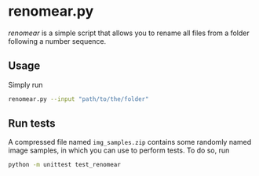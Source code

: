 # renomear.py

*renomear* is a simple script that allows you to rename all files from a folder following a number sequence.

## Usage

Simply run
```bash
renomear.py --input "path/to/the/folder"
```

## Run tests

A compressed file named `img_samples.zip` contains some randomly named image samples, in which you can use to perform tests. To do so, run

```bash
python -m unittest test_renomear
```